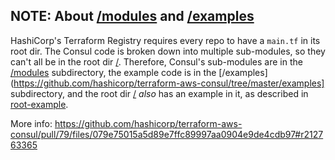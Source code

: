 ## NOTE: About [/modules](https://github.com/hashicorp/terraform-aws-consul/tree/master/modules) and [/examples](https://github.com/hashicorp/terraform-aws-consul/tree/master/examples)

HashiCorp's Terraform Registry requires every repo to have a `main.tf` in its root dir. The Consul code is broken down into multiple sub-modules, so they can't all be in the root dir [/](https://github.com/hashicorp/terraform-aws-consul/tree/master). Therefore, Consul's sub-modules are in the [/modules](https://github.com/hashicorp/terraform-aws-consul/tree/master/modules) subdirectory, the example code is in the [/examples](https://github.com/hashicorp/terraform-aws-consul/tree/master/examples] subdirectory, and the root dir [/](https://github.com/hashicorp/terraform-aws-consul/tree/master) _also_ has an example in it, as described in [root-example](https://github.com/awesome/terraform-aws-consul/tree/master/examples/root-example).

More info: https://github.com/hashicorp/terraform-aws-consul/pull/79/files/079e75015a5d89e7ffc89997aa0904e9de4cdb97#r212763365
